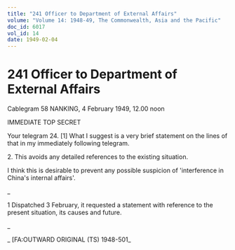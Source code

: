 ```yaml
---
title: "241 Officer to Department of External Affairs"
volume: "Volume 14: 1948-49, The Commonwealth, Asia and the Pacific"
doc_id: 6017
vol_id: 14
date: 1949-02-04
---
```


# 241 Officer to Department of External Affairs

Cablegram 58 NANKING, 4 February 1949, 12.00 noon

IMMEDIATE TOP SECRET

Your telegram 24. [1] What I suggest is a very brief statement on the lines of that in my immediately following telegram.

2\. This avoids any detailed references to the existing situation.

I think this is desirable to prevent any possible suspicion of 'interference in China's internal affairs'.

_

1 Dispatched 3 February, it requested a statement with reference to the present situation, its causes and future.

_

_ [FA:OUTWARD ORIGINAL (TS) 1948-501_
